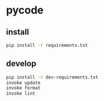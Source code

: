 # pycode

## install

```sh
pip install -r requirements.txt
```

## develop

```sh
pip install -r dev-requirements.txt
invoke update
invoke format
invoke lint
```

